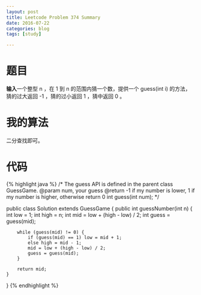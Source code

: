 ```yaml
---
layout: post
title: Leetcode Problem 374 Summary
date: 2016-07-22
categories: blog
tags: [study]

---
```


# 题目

**输入**一个整型 n ，在 1 到 n 的范围内猜一个数，提供一个 guess(int i) 的方法，猜的过大返回 -1 ，猜的过小返回 1 ，猜中返回 0 。

# 我的算法

二分查找即可。

# 代码

{% highlight java %}
/* The guess API is defined in the parent class GuessGame.
   @param num, your guess
   @return -1 if my number is lower, 1 if my number is higher, otherwise return 0
      int guess(int num); */

public class Solution extends GuessGame {
    public int guessNumber(int n) {
        int low = 1;
        int high = n;
        int mid = low + (high - low) / 2;
        int guess = guess(mid);

        while (guess(mid) != 0) {
            if (guess(mid) == 1) low = mid + 1;
            else high = mid - 1;
            mid = low + (high - low) / 2;
            guess = guess(mid);
        }
        
        return mid;
    }
}
{% endhighlight %}